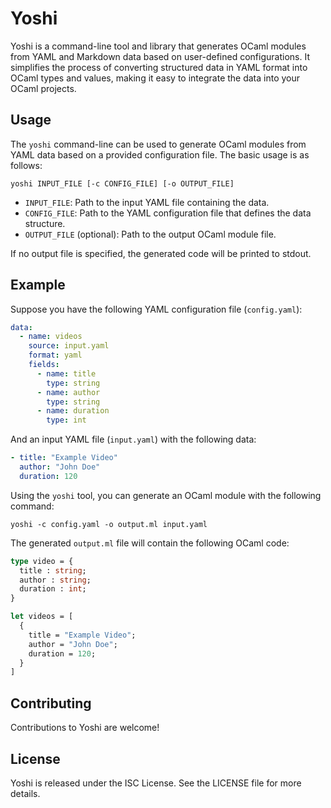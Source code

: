 # Yoshi

Yoshi is a command-line tool and library that generates OCaml modules from YAML and Markdown data based on user-defined configurations. It simplifies the process of converting structured data in YAML format into OCaml types and values, making it easy to integrate the data into your OCaml projects.

## Usage

The `yoshi` command-line can be used to generate OCaml modules from YAML data based on a provided configuration file. The basic usage is as follows:

```
yoshi INPUT_FILE [-c CONFIG_FILE] [-o OUTPUT_FILE]
```

- `INPUT_FILE`: Path to the input YAML file containing the data.
- `CONFIG_FILE`: Path to the YAML configuration file that defines the data structure.
- `OUTPUT_FILE` (optional): Path to the output OCaml module file.

If no output file is specified, the generated code will be printed to stdout.

## Example

Suppose you have the following YAML configuration file (`config.yaml`):

```yaml
data:
  - name: videos
    source: input.yaml
    format: yaml
    fields:
      - name: title
        type: string
      - name: author
        type: string
      - name: duration
        type: int
```

And an input YAML file (`input.yaml`) with the following data:

```yaml
- title: "Example Video"
  author: "John Doe"
  duration: 120
```

Using the `yoshi` tool, you can generate an OCaml module with the following command:

```
yoshi -c config.yaml -o output.ml input.yaml
```

The generated `output.ml` file will contain the following OCaml code:


```ocaml
type video = {
  title : string;
  author : string;
  duration : int;
}

let videos = [
  {
    title = "Example Video";
    author = "John Doe";
    duration = 120;
  }
]
```

## Contributing

Contributions to Yoshi are welcome!

## License

Yoshi is released under the ISC License. See the LICENSE file for more details.
